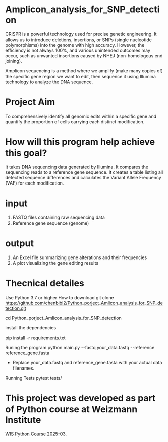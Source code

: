 # Amplicon_analysis_for_SNP_detection

CRISPR is a powerful technology used for precise genetic engineering. It allows us to introduce deletions, insertions, or SNPs (single nucleotide polymorphisms) into the genome with high accuracy. 
However, the efficiency is not always 100%, and various unintended outcomes may occur, such as unwanted insertions caused by NHEJ (non-homologous end joining).

Amplicon sequencing is a method where we amplify (make many copies of) the specific gene region we want to edit, then sequence it using Illumina technology to analyze the DNA sequence.

# Project Aim

To comprehensively identify all genomic edits within a specific gene and quantify the proportion of cells carrying each distinct modification.

# How will this program help achieve this goal?

It takes DNA sequencing data generated by Illumina.
It compares the sequencing reads to a reference gene sequence.
It creates a table listing all detected sequence differences and calculates the Variant Allele Frequency (VAF) for each modification.

# input 
1. FASTQ files containing raw sequencing data
2. Reference gene sequence (genome)

# output 
1. An Excel file summarizing gene alterations and their frequencies
2. A plot visualizing the gene editing results

# Thecnical detailes
Use Python 3.7 or higher
How to download
git clone https://github.com/chenbibi2/Python_porject_Amlicon_analysis_for_SNP_detection.git

cd Python_porject_Amlicon_analysis_for_SNP_detection

install the dependencies

pip install -r requirements.txt

Runing the program
python main.py --fastq your_data.fastq --reference reference_gene.fasta
* Replace your_data.fastq and reference_gene.fasta with your actual data filenames.

Running Tests
pytest tests/

# This project was developed as part of Python course at Weizmann Institute
[WIS Python Course 2025-03](https://github.com/Code-Maven/wis-python-course-2025-03?tab=readme-ov-file).
